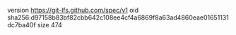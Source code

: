 version https://git-lfs.github.com/spec/v1
oid sha256:d97158b83bf82cbb642c108ee4cf4a6869f8a63ad4860eae01651131dc7ba40f
size 474
